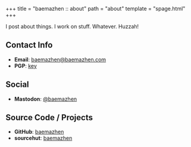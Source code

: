 +++
title = "baemazhen :: about"
path = "about"
template = "spage.html"
+++

I post about things. I work on stuff. Whatever. Huzzah!

## Contact Info

- **Email**: [baemazhen@baemazhen.com](mailto:)
- **PGP**: [key](/public.txt)

## Social

- **Mastodon**: <a rel="me" href="https://mastodon.social/@baemazhen">@baemazhen</a>

## Source Code / Projects

- **GitHub**: [baemazhen](https://github.com/baemazhen)
- **sourcehut**: [baemazhen](https://git.sr.ht/~baemazhen/)
